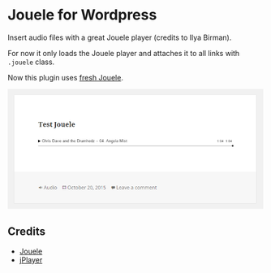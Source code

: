 # Jouele for Wordpress

Insert audio files with a great Jouele player (credits to Ilya Birman).

For now it only loads the Jouele player and attaches it to all links with `.jouele` class.

Now this plugin uses [fresh Jouele](https://github.com/ilyabirman/Jouele).

![Demo of the Jouele in Wordpress](screenshot-1.png)


## Credits
- [Jouele](https://github.com/ilyabirman/Jouele)
- [jPlayer](http://jplayer.org/)